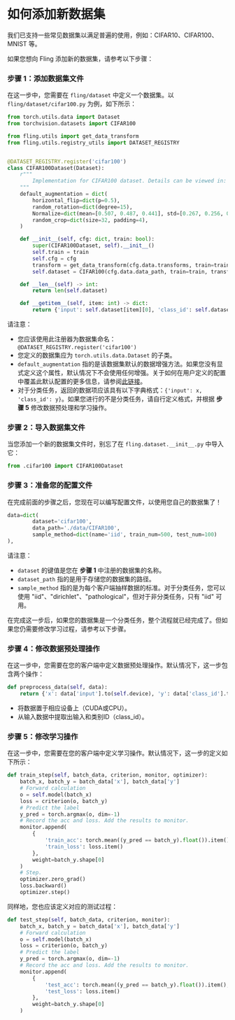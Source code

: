 # 如何添加新数据集

我们已支持一些常见数据集以满足普遍的使用，例如：CIFAR10、CIFAR100、MNIST 等。

如果您想向 Fling 添加新的数据集，请参考以下步骤：

### 步骤 1：添加数据集文件

在这一步中，您需要在 `fling/dataset` 中定义一个数据集。以 `fling/dataset/cifar100.py` 为例，如下所示：

```python
from torch.utils.data import Dataset
from torchvision.datasets import CIFAR100

from fling.utils import get_data_transform
from fling.utils.registry_utils import DATASET_REGISTRY


@DATASET_REGISTRY.register('cifar100')
class CIFAR100Dataset(Dataset):
    r"""
        Implementation for CIFAR100 dataset. Details can be viewed in: https://www.cs.toronto.edu/~kriz/cifar.html
    """
    default_augmentation = dict(
        horizontal_flip=dict(p=0.5),
        random_rotation=dict(degree=15),
        Normalize=dict(mean=[0.507, 0.487, 0.441], std=[0.267, 0.256, 0.276]),
        random_crop=dict(size=32, padding=4),
    )

    def __init__(self, cfg: dict, train: bool):
        super(CIFAR100Dataset, self).__init__()
        self.train = train
        self.cfg = cfg
        transform = get_data_transform(cfg.data.transforms, train=train)
        self.dataset = CIFAR100(cfg.data.data_path, train=train, transform=transform, download=True)

    def __len__(self) -> int:
        return len(self.dataset)

    def __getitem__(self, item: int) -> dict:
        return {'input': self.dataset[item][0], 'class_id': self.dataset[item][1]}
```

请注意：

- 您应该使用此注册器为数据集命名：`@DATASET_REGISTRY.register('cifar100')`
- 您定义的数据集应为 `torch.utils.data.Dataset` 的子类。
- `default_augmentation` 指的是该数据集默认的数据增强方法。如果您没有显式定义这个属性，默认情况下不会使用任何增强。关于如何在用户定义的配置中覆盖此默认配置的更多信息，请参阅[此链接](https://github.com/FLAIR-Community/Fling/blob/main/docs/meaning_for_configurations_en.md)。
- 对于分类任务，返回的数据项应该具有以下字典格式：`{'input': x, 'class_id': y}`。如果您进行的不是分类任务，请自行定义格式，并根据 **步骤 5** 修改数据预处理和学习操作。

### 步骤 2：导入数据集文件

当您添加一个新的数据集文件时，别忘了在 `fling.dataset.__init__.py` 中导入它：

```python
from .cifar100 import CIFAR100Dataset
```

### 步骤 3：准备您的配置文件

在完成前面的步骤之后，您现在可以编写配置文件，以使用您自己的数据集了！

```python
data=dict(
        dataset='cifar100',
        data_path='./data/CIFAR100',
        sample_method=dict(name='iid', train_num=500, test_num=100)
),
```

请注意：

- `dataset` 的键值是您在 **步骤 1** 中注册的数据集的名称。
- `dataset_path` 指的是用于存储您的数据集的路径。
- `sample_method` 指的是为每个客户端抽样数据的标准。对于分类任务，您可以使用 "iid"、"dirichlet"、"pathological"，但对于非分类任务，只有 "iid" 可用。

在完成这一步后，如果您的数据集是一个分类任务，整个流程就已经完成了。但如果您仍需要修改学习过程，请参考以下步骤。

### 步骤 4：修改数据预处理操作

在这一步中，您需要在您的客户端中定义数据预处理操作。默认情况下，这一步包含两个操作：

```python
def preprocess_data(self, data):
    return {'x': data['input'].to(self.device), 'y': data['class_id'].to(self.device)}
```

- 将数据置于相应设备上（CUDA或CPU）。
- 从输入数据中提取出输入和类别ID（class_id）。

### 步骤 5：修改学习操作

在这一步中，您需要在您的客户端中定义学习操作。默认情况下，这一步的定义如下所示：

```python
def train_step(self, batch_data, criterion, monitor, optimizer):
    batch_x, batch_y = batch_data['x'], batch_data['y']
    # Forward calculation
    o = self.model(batch_x)
    loss = criterion(o, batch_y)
    # Predict the label
    y_pred = torch.argmax(o, dim=-1)
    # Record the acc and loss. Add the results to monitor.
    monitor.append(
        {
            'train_acc': torch.mean((y_pred == batch_y).float()).item(),
            'train_loss': loss.item()
        },
        weight=batch_y.shape[0]
    )
    # Step.
    optimizer.zero_grad()
    loss.backward()
    optimizer.step()
```

同样地，您也应该定义对应的测试过程：

```python
def test_step(self, batch_data, criterion, monitor):
    batch_x, batch_y = batch_data['x'], batch_data['y']
    # Forward calculation
    o = self.model(batch_x)
    loss = criterion(o, batch_y)
    # Predict the label
    y_pred = torch.argmax(o, dim=-1)
    # Record the acc and loss. Add the results to monitor.
    monitor.append(
        {
            'test_acc': torch.mean((y_pred == batch_y).float()).item(),
            'test_loss': loss.item()
        },
        weight=batch_y.shape[0]
    )
```

